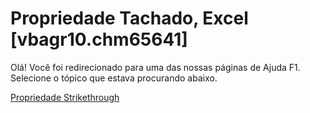 
# Propriedade Tachado, Excel [vbagr10.chm65641]

Olá! Você foi redirecionado para uma das nossas páginas de Ajuda F1. Selecione o tópico que estava procurando abaixo.

[Propriedade Strikethrough](http://msdn.microsoft.com/library/62aff502-2f8e-df3b-f185-a44262bdaa64%28Office.15%29.aspx)
